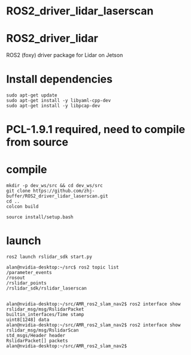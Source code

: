 # ROS2_driver_lidar_laserscan

# ROS2_driver_lidar
ROS2 (foxy) driver package for Lidar on Jetson


# Install dependencies
```
sudo apt-get update
sudo apt-get install -y libyaml-cpp-dev
sudo apt-get install -y libpcap-dev
```
# PCL-1.9.1 required, need to compile from source

# compile
``` 
mkdir -p dev_ws/src && cd dev_ws/src
git clone https://github.com/zhj-buffer/ROS2_driver_lidar_laserscan.git
cd ..
colcon build

source install/setup.bash
```

# launch
```
ros2 launch rslidar_sdk start.py
```

```
alan@nvidia-desktop:~/src$ ros2 topic list 
/parameter_events 
/rosout
/rslidar_points
/rslidar_sdk/rslidar_laserscan
```


```

alan@nvidia-desktop:~/src/AMR_ros2_slam_nav2$ ros2 interface show  rslidar_msg/msg/RslidarPacket 
builtin_interfaces/Time stamp 
uint8[1248] data
alan@nvidia-desktop:~/src/AMR_ros2_slam_nav2$ ros2 interface show  rslidar_msg/msg/RslidarScan 
std_msgs/Header header 
RslidarPacket[] packets
alan@nvidia-desktop:~/src/AMR_ros2_slam_nav2$  

```

